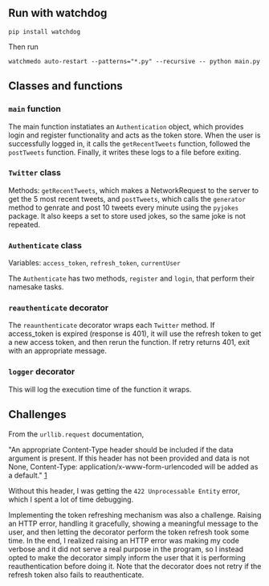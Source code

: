 ## Run with watchdog

```
pip install watchdog
```

Then run

```
watchmedo auto-restart --patterns="*.py" --recursive -- python main.py
```

## Classes and functions

### `main` function

The main function instatiates an `Authentication` object, which provides login
and register functionality and acts as the token store. When the user is
successfully logged in, it calls the `getRecentTweets` function, followed the
`postTweets` function. Finally, it writes these logs to a file before exiting.

### `Twitter` class

Methods: `getRecentTweets`, which makes a NetworkRequest to the server to get
the 5 most recent tweets, and `postTweets`, which calls the `generator` method
to genrate and post 10 tweets every minute using the `pyjokes` package. It also
keeps a set to store used jokes, so the same joke is not repeated.

### `Authenticate` class

Variables: `access_token`, `refresh_token`, `currentUser`

The `Authenticate` has two methods, `register` and `login`, that perform their
namesake tasks.

### `reauthenticate` decorator

The `reaunthenticate` decorator wraps each `Twitter` method. If access_token is
expired (response is 401), it will use the refresh token to get a new access
token, and then rerun the function. If retry returns 401, exit with an
appropriate message.

### `logger` decorator

This will log the execution time of the function it wraps.

## Challenges

From the `urllib.request` documentation,

"An appropriate Content-Type header should be included if the data argument is
present. If this header has not been provided and data is not None,
Content-Type: application/x-www-form-urlencoded will be added as a default."
[1](https://docs.python.org/3/library/urllib.request.html#urllib.request.Request)

Without this header, I was getting the `422 Unprocessable Entity` error, which I
spent a lot of time debugging.

Implementing the token refreshing mechanism was also a challenge. Raising an
HTTP error, handling it gracefully, showing a meaningful message to the user,
and then letting the decorator perform the token refresh took some time. In the
end, I realized raising an HTTP error was making my code verbose and it did not
serve a real purpose in the program, so I instead opted to make the decorator
simply inform the user that it is performing reauthentication before doing it.
Note that the decorator does not retry if the refresh token also fails to
reauthenticate.
